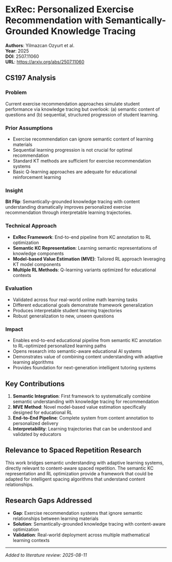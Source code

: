 # ExRec: Personalized Exercise Recommendation with Semantically-Grounded Knowledge Tracing

**Authors**: Yilmazcan Ozyurt et al.  
**Year**: 2025  
**DOI**: 2507.11060  
**URL**: https://arxiv.org/abs/2507.11060

## CS197 Analysis

### Problem
Current exercise recommendation approaches simulate student performance via knowledge tracing but overlook: (a) semantic content of questions and (b) sequential, structured progression of student learning.

### Prior Assumptions
- Exercise recommendation can ignore semantic content of learning materials
- Sequential learning progression is not crucial for optimal recommendation
- Standard KT methods are sufficient for exercise recommendation systems
- Basic Q-learning approaches are adequate for educational reinforcement learning

### Insight
**Bit Flip**: Semantically-grounded knowledge tracing with content understanding dramatically improves personalized exercise recommendation through interpretable learning trajectories.

### Technical Approach
- **ExRec Framework**: End-to-end pipeline from KC annotation to RL optimization
- **Semantic KC Representation**: Learning semantic representations of knowledge components
- **Model-based Value Estimation (MVE)**: Tailored RL approach leveraging KT model components
- **Multiple RL Methods**: Q-learning variants optimized for educational contexts

### Evaluation
- Validated across four real-world online math learning tasks
- Different educational goals demonstrate framework generalization
- Produces interpretable student learning trajectories
- Robust generalization to new, unseen questions

### Impact
- Enables end-to-end educational pipeline from semantic KC annotation to RL-optimized personalized learning paths
- Opens research into semantic-aware educational AI systems
- Demonstrates value of combining content understanding with adaptive learning algorithms
- Provides foundation for next-generation intelligent tutoring systems

## Key Contributions

1. **Semantic Integration**: First framework to systematically combine semantic understanding with knowledge tracing for recommendation
2. **MVE Method**: Novel model-based value estimation specifically designed for educational RL
3. **End-to-End Pipeline**: Complete system from content annotation to personalized delivery
4. **Interpretability**: Learning trajectories that can be understood and validated by educators

## Relevance to Spaced Repetition Research

This work bridges semantic understanding with adaptive learning systems, directly relevant to content-aware spaced repetition. The semantic KC representation and RL optimization provide a framework that could be adapted for intelligent spacing algorithms that understand content relationships.

## Research Gaps Addressed

- **Gap**: Exercise recommendation systems that ignore semantic relationships between learning materials
- **Solution**: Semantically-grounded knowledge tracing with content-aware optimization
- **Validation**: Real-world deployment across multiple mathematical learning contexts

---
*Added to literature review: 2025-08-11*